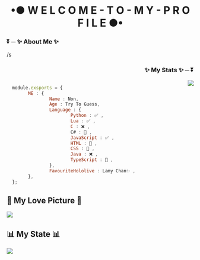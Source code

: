 <h1 align="center">•● W E L C O M E - T O - M Y - P R O F I L E ●•</h1>

  <h3 align="left">⏬ ─ ✨ About Me ✨</h3>/s
  <h3 align="right">✨ My Stats ✨ ─ ⏬</h3>


<img align="right" src="https://github-readme-stats.vercel.app/api?username=ImJustNon&&show_icons=true&title_color=427bff&icon_color=bb2acf&text_color=000000&bg_color=FFFFFF"/>

```js

  module.exsports = {
        ME : {
                Name : Non,
                Age : Try To Guess,
                Language : {
                        Python : ✅ ,
                        Lua : ✅ ,
                        C : ❌ ,
                        C# : 📙 ,
                        JavaScript : ✅ ,
                        HTML : 📙 ,
                        CSS : 📙 ,
                        Java : ❌ ,
                        TypeScript : 📙 ,
                },
                FavouriteHololive : Lamy Chan✨ ,
        },
  };
```

## 💖 My Love Picture 💖

![](https://cdn.discordapp.com/attachments/831877886680104971/905424865190899723/Konachan.com_-_323955_sample.jpg)

## 📊 **My State** 📊

![](https://github-readme-stats.vercel.app/api?username=ImJustNon&&show_icons=true&title_color=427bff&icon_color=bb2acf&text_color=000000&bg_color=FFFFFF)
